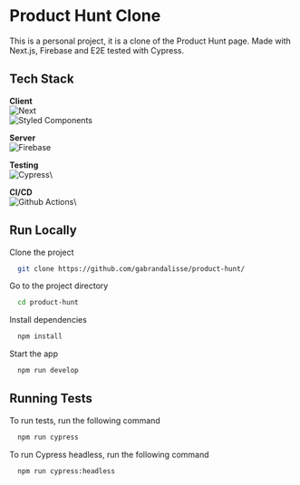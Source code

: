 
# Product Hunt Clone

This is a personal project, it is a clone of the Product Hunt page. Made with Next.js, Firebase and E2E tested with Cypress.


## Tech Stack

**Client**\
<img alt="Next" src="https://img.shields.io/badge/-Next.js-000000?style=flat-square&logo=next.js&logoColor=white" />\
<img alt="Styled Components" src="https://img.shields.io/badge/-Styled_Components-db7092?style=flat-square&logo=styled-components&logoColor=white" />

**Server**\
<img alt="Firebase" src="https://img.shields.io/badge/-Firebase-FFCA28?style=flat-square&logo=firebase&logoColor=black" />

**Testing**\
<img alt="Cypress" src="https://img.shields.io/badge/-Cypress-17202C?style=flat-square&logo=cypress&logoColor=black\" />\

**CI/CD**\
<img alt="Github Actions" src="https://img.shields.io/badge/-GitHub%20Actions-FFF?style=flat-square&logo=github-actions&logoColor=#2088FF\" />\

## Run Locally

Clone the project

```bash
  git clone https://github.com/gabrandalisse/product-hunt/
```

Go to the project directory

```bash
  cd product-hunt
```

Install dependencies

```bash
  npm install
```

Start the app

```bash
  npm run develop
```


## Running Tests

To run tests, run the following command

```bash
  npm run cypress
```

To run Cypress headless, run the following command

```bash
  npm run cypress:headless
```
